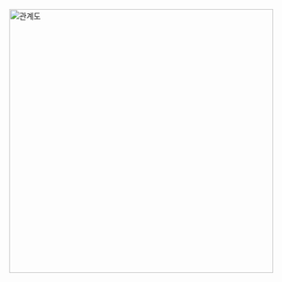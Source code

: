 
<img width="476" alt="관계도" src="https://github.com/sohneunsoo/news_crawl-db/assets/121411251/8850f2d7-916e-4ff2-8e9a-fbe6f4a532d5">
